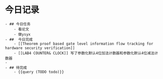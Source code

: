 # 今日记录
	- ## 今日任务
		- 看论文
		- 做ysyx
	- ##  今日完成
		- [[Theorem proof based gate level information flow tracking for hardware security verification]]
		- [[LAB4 COUNTER& CLOCK]] 写了参数化默认4位加法计数器和参数化默认4位减法计数器
	-
	- ## 待完成
		- {{query (TODO todo)}}